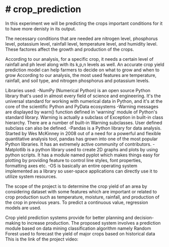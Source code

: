 # # crop_prediction
In this experiment we will be predicting the crops important conditions for it to have more denisty in its output.

The necessary conditions that are needed are nitrogen level, phosphorus level, potassium level, rainfall level, temperature level, and humidity level.
These factores affect the growth and production of the crops.

According to our analysis, for a specific crop, it needs a certain level of rainfall and ph level along with its k,p,n levels as well.
An accurate crop yield prediction model can help farmers to decide on what to grow and when to grow
According to our analysis, the most used features are temperature, rainfall, and soil type, and nitrogen phosphorus and potassium levels.

Libraries used:
-NumPy (Numerical Python) is an open source Python library that's used in almost every field of science and engineering. It's the universal standard for working with numerical data in Python, and it's at the core of the scientific Python and PyData ecosystems
-Warning messages are displayed by warn() function defined in 'warning' module of Python's standard library. Warning is actually a subclass of Exception in built-in class hierarchy. There are a number of built-in Warning subclasses. User defined subclass can also be defined.
-Pandas is a Python library for data analysis. Started by Wes McKinney in 2008 out of a need for a powerful and flexible quantitative analysis tool, pandas has grown into one of the most popular Python libraries. It has an extremely active community of contributors.
-Matplotlib is a python library used to create 2D graphs and plots by using python scripts. It has a module named pyplot which makes things easy for plotting by providing feature to control line styles, font properties, formatting axes etc.
-OS is basically an entire operating system implemented as a library so user-space applications can directly use it to utilize system resources.

The scope of the project is to determine the crop yield of an area by considering dataset with some features which are important or related to crop production such as temperature, moisture, rainfall, and production of the crop in previous years. To predict a continuous value, regression models are used.

Crop yield prediction systems provide for better planning and decision-making to increase production. The proposed system involves a prediction module based on data mining classification algorithm namely Random Forest used to forecast the yield of major crops based on historical data
This is the link of the project video:
